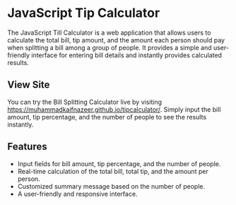 # JavaScript Tip Calculator

The JavaScript Till Calculator is a web application that allows users to calculate the total bill, tip amount, and the amount each person should pay when splitting a bill among a group of people. It provides a simple and user-friendly interface for entering bill details and instantly provides calculated results.
 
## View Site

You can try the Bill Splitting Calculator live by visiting https://muhammadkaifnazeer.github.io/tipcalculator/. Simply input the bill amount, tip percentage, and the number of people to see the results instantly.

## Features

- Input fields for bill amount, tip percentage, and the number of people.
- Real-time calculation of the total bill, total tip, and the amount per person.
- Customized summary message based on the number of people.
- A user-friendly and responsive interface.